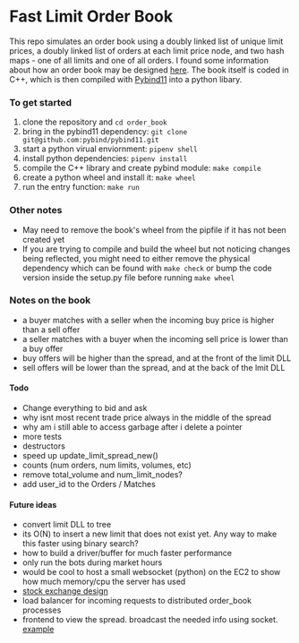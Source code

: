 # Fast Limit Order Book
This repo simulates an order book using a doubly linked list of unique limit prices, a doubly linked list of orders at each limit price node, and two hash maps - one of all limits and one of all orders. I found some information about how an order book may be designed [here](https://web.archive.org/web/20110219163448/http://howtohft.wordpress.com/2011/02/15/how-to-build-a-fast-limit-order-book/). The book itself is coded in C++, which is then compiled with [Pybind11](https://github.com/pybind/pybind11) into a python libary. 


### To get started 
1. clone the repository and `cd order_book`
2. bring in the pybind11 dependency: `git clone git@github.com:pybind/pybind11.git`
3. start a python virual enviornment: `pipenv shell`
4. install python dependencies: `pipenv install`
5. compile the C++ library and create pybind module: `make compile`
6. create a python wheel and install it: `make wheel`
7. run the entry function: `make run`

### Other notes
* May need to remove the book's wheel from the pipfile if it has not been created yet
* If you are trying to compile and build the wheel but not noticing changes being reflected, you might need to either remove the physical dependency which can be found with `make check` or bump the code version inside the setup.py file before running `make wheel`


### Notes on the book 
* a buyer  matches with a seller when the incoming buy  price is higher than a sell offer
* a seller matches with a buyer  when the incoming sell price is lower  than a buy offer 
* buy  offers will be higher than the spread, and at the front of the limit DLL
* sell offers will be lower  than the spread, and at the back  of the lmit DLL

#### Todo 
* Change everything to bid and ask 
* why isnt most recent trade price always in the middle of the spread
* why am i still able to access garbage after i delete a pointer
* more tests 
* destructors
* speed up update_limit_spread_new()
* counts (num orders, num limits, volumes, etc)
* remove total_volume and num_limit_nodes?
* add user_id to the Orders / Matches 

#### Future ideas
* convert limit DLL to tree
* its O(N) to insert a new limit that does not exist yet. Any way to make this faster using binary search?
* how to build a driver/buffer for much faster performance
* only run the bots during market hours
* would be cool to host a small websocket (python) on the EC2 to show how much memory/cpu the server has used 
* [stock exchange design](https://www.youtube.com/watch?v=XuKs2kWH0mQ&ab_channel=System-Design)
* load balancer for incoming requests to distributed order_book processes 
* frontend to view the spread. broadcast the needed info using socket. [example](https://www.youtube.com/watch?v=hgOXY-r3xJM&ab_channel=ChadThackray)
